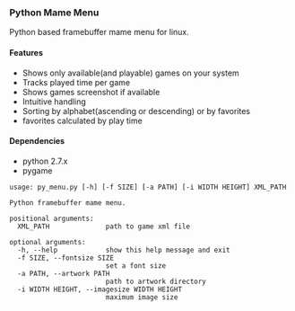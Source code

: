 ### Python Mame Menu
Python based framebuffer mame menu for linux.

#### Features
* Shows only available(and playable) games on your system
* Tracks played time per game
* Shows games screenshot if available
* Intuitive handling
* Sorting by alphabet(ascending or descending) or by favorites
* favorites calculated by play time

#### Dependencies
* python 2.7.x
* pygame

```
usage: py_menu.py [-h] [-f SIZE] [-a PATH] [-i WIDTH HEIGHT] XML_PATH

Python framebuffer mame menu.

positional arguments:
  XML_PATH              path to game xml file

optional arguments:
  -h, --help            show this help message and exit
  -f SIZE, --fontsize SIZE
                        set a font size
  -a PATH, --artwork PATH
                        path to artwork directory
  -i WIDTH HEIGHT, --imagesize WIDTH HEIGHT
                        maximum image size

```